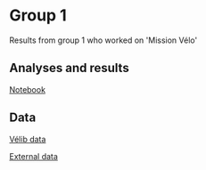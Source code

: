 # Group 1 
Results from group 1 who worked on 'Mission Vélo'

## Analyses and results
[Notebook](notebooks/explore_bikes_data.ipynb)

## Data
[Vélib data](data_velib)

[External data](external_data)
